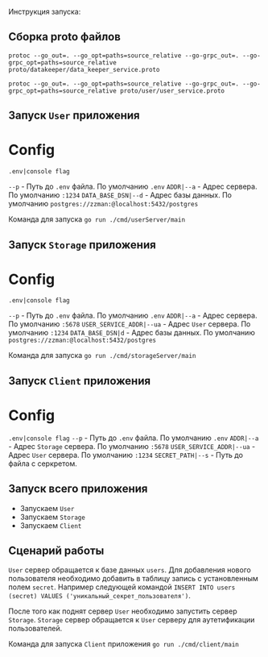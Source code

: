 Инструкция запуска:

## Сборка proto файлов

`protoc --go_out=. --go_opt=paths=source_relative --go-grpc_out=. --go-grpc_opt=paths=source_relative proto/datakeeper/data_keeper_service.proto`

`protoc --go_out=. --go_opt=paths=source_relative --go-grpc_out=. --go-grpc_opt=paths=source_relative proto/user/user_service.proto`

## Запуск `User` приложения

# Config

`.env|console flag`

`--p` - Путь до `.env` файла. По умолчанию `.env`
`ADDR|--a` - Адрес сервера. По умолчанию `:1234`
`DATA_BASE_DSN|--d` - Адрес базы данных. По умолчанию `postgres://zzman:@localhost:5432/postgres`

Команда для запуска `go run ./cmd/userServer/main`

## Запуск `Storage` приложения

# Config

`.env|console flag`

`--p` - Путь до `.env` файла. По умолчанию `.env`
`ADDR|--a` - Адрес сервера. По умолчанию `:5678`
`USER_SERVICE_ADDR|--ua` - Адрес `User` сервера. По умолчанию `:1234`
`DATA_BASE_DSN|d` - Адрес базы данных. По умолчанию `postgres://zzman:@localhost:5432/postgres`

Команда для запуска `go run ./cmd/storageServer/main`

## Запуск `Client` приложения

# Config

`.env|console flag`
`--p` - Путь до `.env` файла. По умолчанию `.env`
`ADDR|--a` - Адрес `Storage` сервера. По умолчанию `:5678`
`USER_SERVICE_ADDR|--ua` - Адрес `User` сервера. По умолчанию `:1234`
`SECRET_PATH|--s` - Путь до файла с серкретом.

## Запуск всего приложения

-   Запускаем `User`
-   Запускаем `Storage`
-   Запускаем `Client`

## Сценарий работы

`User` сервер обращается к базе данных `users`.
Для добавления нового пользователя необходимо добавить в таблицу запись с установленным полем `secret`.
Например следующей командой `INSERT INTO users (secret) VALUES ('уникальный_секрет_пользователя')`.

После того как поднят сервер `User` необходимо запустить сервер `Storage`.
`Storage` сервер обращается к `User` серверу для аутетификации пользователей.

Команда для запуска `Client` приложения `go run ./cmd/client/main`

